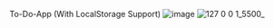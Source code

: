 To-Do-App (With LocalStorage Support)
![image](https://github.com/SU123has/To-Do-App/assets/121721784/341e0250-be05-4099-b1ca-be22dd70686b)
![127 0 0 1_5500_](https://github.com/SU123has/To-Do-App/assets/121721784/936b6e41-767f-445c-8e04-038975376520)

